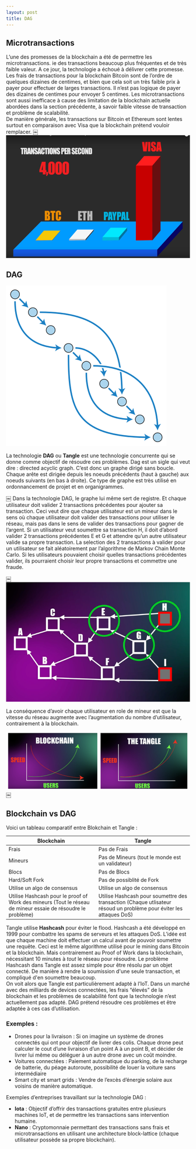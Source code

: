 ```yaml
---
layout: post
title: DAG
---
```


## Microtransactions 

L’une des promesses de la blockchain a été de permettre les microtransactions. ie des transactions beaucoup plus fréquentes et de très faible valeur. A ce jour, la technologie a échoué à délivrer cette promesse.  
Les frais de transactions pour la blockchain Bitcoin sont de l’ordre de quelques dizaines de centimes, et bien que cela soit un très faible prix à payer pour effectuer de larges transactions. Il n’est pas logique de payer des dizaines de centimes pour envoyer 5 centimes. 
Les microtransactions sont aussi inefficace à cause des limitation de la blockchain actuelle abordées dans la section précédente, à savoir faible vitesse de transaction et problème de scalabilité.  
De manière générale, les transactions sur Bitcoin et Ethereum sont lentes surtout en comparaison avec Visa que la blockchain prétend vouloir remplacer. 
￼
![blockchain](/Images/Picture11.png/)

## DAG

![blockchain](/Images/Picture23.png/)

La technologie <strong>DAG</strong> ou <strong>Tangle</strong> est une technologie concurrente qui se donne comme objectif de résoudre ces problèmes. Dag est un sigle qui veut dire : directed acyclic graph. C’est donc un graphe dirigé sans boucle. Chaque arête est dirigée depuis les noeuds précédents (haut à gauche) aux noeuds suivants (en bas à droite). Ce type de graphe est très utilisé en ordonnancement de projet et en organigrammes. 

￼
Dans la technologie DAG, le graphe lui même sert de registre. Et chaque utilisateur doit valider 2 transactions précédentes pour ajouter sa transaction. Ceci veut dire que chaque utilisateur est un mineur dans le sens où chaque utilisateur doit valider des transactions pour utiliser le réseau, mais pas dans le sens de valider des transactions pour gagner de l’argent. 
Si un utilisateur veut soumettre sa transaction H, il doit d’abord valider 2 transactions précédentes E et G et attendre qu’un autre utilisateur valide sa propre transaction. La selection des 2 transactions à valider pour un utilisateur se fait aléatoirement par l’algorithme de Markov Chain Monte Carlo. Si les utilisateurs pouvaient choisir quelles transactions précédentes valider, ils pourraient choisir leur propre transactions et commettre une fraude. 

￼![blockchain](/Images/Picture12.png/)

La conséquence d’avoir chaque utilisateur en role de mineur est que la vitesse du réseau augmente avec l’augmentation du nombre d’utilisateur, contrairement à la blockchain. 

![blockchain](/Images/screenshot3.png/)
￼
## Blockchain vs DAG
Voici un tableau comparatif entre Blokchain et Tangle :

<table>
  <thead>
    <tr>
      <th>Blockchain</th>
      <th>Tangle</th>
    </tr>
  </thead>
  <tbody>
    <tr>
      <td>Frais</td>
      <td>Pas de Frais</td>
    </tr>
    <tr>
      <td>Mineurs</td>
      <td>Pas de Mineurs (tout le monde est un validateur)</td>
    </tr>
        <tr>
      <td>Blocs</td>
      <td>Pas de Blocs</td>
    </tr>
        <tr>
      <td>Hard/Soft Fork</td>
      <td>Pas de possiblité de Fork</td>
    </tr>
        <tr>
      <td>Utilise un algo de consensus</td>
      <td>Utilise un algo de consensus</td>
    </tr>
        <tr>
      <td>Utilise Hashcash pour le proof of Work des mineurs (Tout le réseau de mineur essaie de résoudre le problème)</td>
      <td>Utilise Hashcash pour soumettre des transaction (Chaque utlisateur résoud un problème pour éviter les attaques DoS) </td>
    </tr>
  </tbody>
</table>

Tangle utilise <strong>Hashcash</strong> pour éviter le flood. Hashcash a été développé en 1999 pour combattre les spams de serveurs et les attaques DoS. L’idée est que chaque machine doit effectuer un calcul avant de pouvoir soumettre une requête.  Ceci est le même algorithme utilisé pour le mining dans Bitcoin et la blockchain. 
Mais contrairement au Proof of Work dans la blockchain, nécessitant 10 minutes à <em>tout</em> le réseau pour résoudre. Le problème Hashcash dans Tangle est assez simple pour être résolu par un objet connecté. De manière à rendre la soumission d'une seule transaction, et compliqué d'en soumettre beaucoup.   
On voit alors que Tangle est particulièrement adapté à l’IoT. Dans un marché avec des milliards de devices connectées, les frais “élevés” de la blockchain et les problèmes de scalabilité font que la technologie n’est actuellement pas adapté. DAG prétend résoudre ces problèmes et être adaptée à ces cas d’utilisation. 

### Exemples : 
* Drones pour la livraison : Si on imagine un système de drones connectés qui ont pour objectif de livrer des colis. Chaque drone peut calculer le cout d’une livraison d’un point A à un point B, et décider de livrer lui même ou déléguer à un autre drone avec un coût moindre. 
* Voitures connectées : Paiement automatique du parking, de la recharge de batterie, du péage autoroute, possibilité de louer la voiture sans intermédiaire
* Smart city et smart grids : Vendre de l’excès d’énergie solaire aux voisins de manière automatique. 

Exemples d’entreprises travaillant sur la technologie DAG : 

* <strong>Iota</strong> : Objectif d’offrir des transactions gratuites entre plusieurs machines IoT, et de permettre les transactions sans intervention humaine.  
* <strong>Nano</strong> : Cryptomonnaie permettant des transactions sans frais et microtransactions en utilisant une architecture block-lattice (chaque utilisateur possède sa propre blockchain). 


